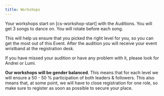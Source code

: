 ```yaml
---
title: Workshops
---
```


Your workshops start on [cs-workshop-start] with the Auditions. You will get 3 songs to dance on. You will rotate before each song.

This will help us ensure that you picked the right level for you, so you can get the most out of this Event. After the audition you will receive your event wristband at the registration desk.

If you have missed your audition or have any problem with it, please look for Andrei or Lumi.

**Our workshops will be gender balanced**. This means that for each level we will ensure a 50 - 50 % participation of both leaders & followers. This also means that, at some point, we will have to close registration for one role, so make sure to register as soon as possible to secure your place.